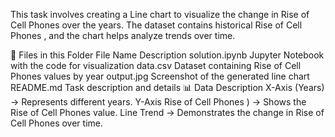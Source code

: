 This task involves creating a Line chart to visualize the change in Rise of Cell Phones
 over the years. The dataset contains historical Rise of Cell Phones
, and the chart helps analyze trends over time.

📂 Files in this Folder
File Name	Description
solution.ipynb	Jupyter Notebook with the code for visualization
data.csv	Dataset containing Rise of Cell Phones
 values by year
output.jpg	Screenshot of the generated line chart
README.md	Task description and details
📊 Data Description
X-Axis (Years) → Represents different years.
Y-Axis Rise of Cell Phones
) → Shows the Rise of Cell Phones
 value.
Line Trend → Demonstrates the change in Rise of Cell Phones
over time.
